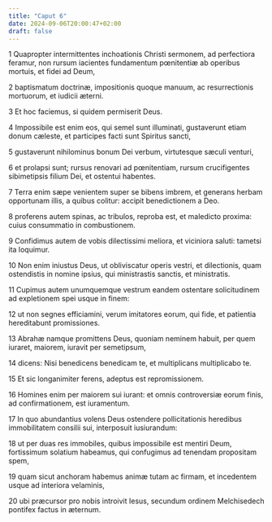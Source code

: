 ```yaml
---
title: "Caput 6"
date: 2024-09-06T20:00:47+02:00
draft: false
---
```



1 Quapropter intermittentes inchoationis Christi sermonem, ad perfectiora feramur, non rursum iacientes fundamentum pœnitentiæ ab operibus mortuis, et fidei ad Deum,

2 baptismatum doctrinæ, impositionis quoque manuum, ac resurrectionis mortuorum, et iudicii æterni.

3 Et hoc faciemus, si quidem permiserit Deus.

4 Impossibile est enim eos, qui semel sunt illuminati, gustaverunt etiam donum cæleste, et participes facti sunt Spiritus sancti,

5 gustaverunt nihilominus bonum Dei verbum, virtutesque sæculi venturi,

6 et prolapsi sunt; rursus renovari ad pœnitentiam, rursum crucifigentes sibimetipsis filium Dei, et ostentui habentes.

7 Terra enim sæpe venientem super se bibens imbrem, et generans herbam opportunam illis, a quibus colitur: accipit benedictionem a Deo.

8 proferens autem spinas, ac tribulos, reproba est, et maledicto proxima: cuius consummatio in combustionem.

9 Confidimus autem de vobis dilectissimi meliora, et viciniora saluti: tametsi ita loquimur.

10 Non enim iniustus Deus, ut obliviscatur operis vestri, et dilectionis, quam ostendistis in nomine ipsius, qui ministrastis sanctis, et ministratis.

11 Cupimus autem unumquemque vestrum eandem ostentare solicitudinem ad expletionem spei usque in finem:

12 ut non segnes efficiamini, verum imitatores eorum, qui fide, et patientia hereditabunt promissiones.

13 Abrahæ namque promittens Deus, quoniam neminem habuit, per quem iuraret, maiorem, iuravit per semetipsum,

14 dicens: Nisi benedicens benedicam te, et multiplicans multiplicabo te.

15 Et sic longanimiter ferens, adeptus est repromissionem.

16 Homines enim per maiorem sui iurant: et omnis controversiæ eorum finis, ad confirmationem, est iuramentum.

17 In quo abundantius volens Deus ostendere pollicitationis heredibus immobilitatem consilii sui, interposuit iusiurandum:

18 ut per duas res immobiles, quibus impossibile est mentiri Deum, fortissimum solatium habeamus, qui confugimus ad tenendam propositam spem,

19 quam sicut anchoram habemus animæ tutam ac firmam, et incedentem usque ad interiora velaminis,

20 ubi præcursor pro nobis introivit Iesus, secundum ordinem Melchisedech pontifex factus in æternum.

